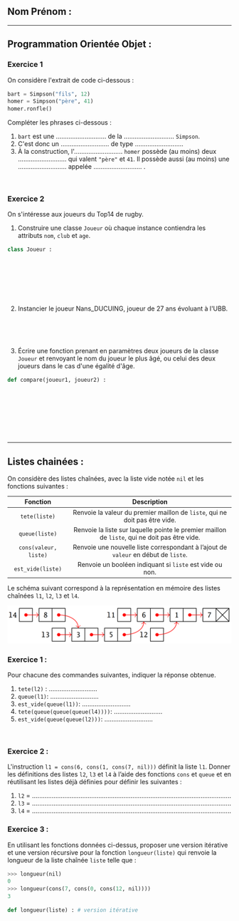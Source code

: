 ## Nom Prénom : 
***
## Programmation Orientée Objet :
### Exercice 1
On considère l'extrait de code ci-dessous :
```python
bart = Simpson("fils", 12)
homer = Simpson("père", 41)
homer.ronfle()
```
Compléter les phrases ci-dessous  :

1. ```bart``` est une ............................ de la ............................  ```Simpson```.
2. C'est donc un ........................... de type ........................... 
3. À la construction, l'........................... ```homer``` possède (au moins) deux ........................... qui valent ```"père"``` et ```41```.
Il possède aussi (au moins) une ........................... appelée ........................... .

<br>

### Exercice 2
On s'intéresse aux joueurs du Top14 de rugby.

1. Construire une classe ```Joueur``` où chaque instance contiendra les attributs ```nom```, ```club``` et ```age```.  
```python
class Joueur :








```

2. Instancier le joueur Nans_DUCUING, joueur de 27 ans évoluant à l'UBB.
```python





```

3. Écrire une fonction prenant en paramètres deux joueurs de la classe ```Joueur``` et renvoyant le nom du joueur le plus âgé, ou celui des deux joueurs dans le cas d'une égalité d'âge.
```python
def compare(joueur1, joueur2) :






    

```
***
## Listes chainées :

On considère des listes chaînées, avec la liste vide notée `nil` et les fonctions suivantes :

| Fonction | Description |
|:-:|:-:|
| `tete(liste)` | Renvoie la valeur du premier maillon de `liste`, qui ne doit pas être vide. |
| `queue(liste)` | Renvoie la liste sur laquelle pointe le premier maillon de `liste`, qui ne doit pas être vide. |
| `cons(valeur, liste)` | Renvoie une nouvelle liste correspondant à l’ajout de `valeur` en début de `liste`. |
| `est_vide(liste)` | Renvoie un booléen indiquant si `liste` est vide ou non. |

Le schéma suivant correspond à la représentation en mémoire des listes chaînées `l1`, `l2`, `l3` et `l4`.

![Schéma de définition des Listes](./Listes.png)

### Exercice 1 :
Pour chacune des commandes suivantes, indiquer la réponse obtenue.

1. `tete(l2)` :  ...........................
1. `queue(l1)`:  ...........................
1. `est_vide(queue(l1))`:  ...........................
1. `tete(queue(queue(queue(l4))))`:  ...........................
1. `est_vide(queue(queue(l2)))`:  ...........................

<br>

### Exercice 2 :
L'instruction `l1 = cons(6, cons(1, cons(7, nil)))` définit la liste `l1`.
Donner les définitions des listes `l2`, `l3` et `l4` à l’aide des fonctions `cons` et `queue` et en réutilisant les listes déjà définies pour définir les suivantes :
1. `l2` = ...............................................................................................................
2. `l3` = ...............................................................................................................
3. `l4` = ...............................................................................................................

### Exercice 3 :
En utilisant les fonctions données ci-dessus,  proposer une version itérative et une version récursive pour la fonction `longueur(liste)` qui renvoie la longueur de la liste chaînée `liste` telle que :
```python
>>> longueur(nil)
0
>>> longueur(cons(7, cons(0, cons(12, nil))))
3
```
```python
def longueur(liste) : # version itérative




    
    
    
    


```



